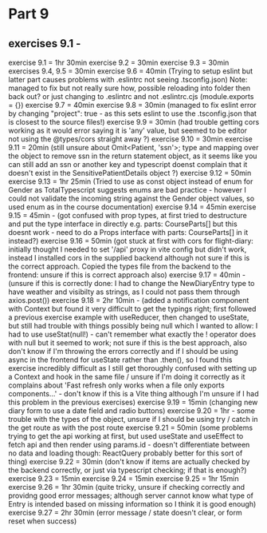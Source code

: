 # Part 9

## exercises 9.1 -

exercise 9.1 = 1hr 30min
exercise 9.2 = 30min
exercise 9.3 = 30min
exercises 9.4, 9.5 = 30min
exercise 9.6 = 40min
(Trying to setup eslint but latter part causes problems with .eslintrc not seeing .tsconfig.json)
Note: managed to fix but not really sure how, possible reloading into folder then back out? or just changing to .eslintrc and not .eslintrc.cjs (module.exports = {})
exercise 9.7 = 40min
exercise 9.8 = 30min (managed to fix eslint error by changing "project": true - as this sets eslint to use the .tsconfig.json that is closest to the source files!)
exercise 9.9 = 30min (had trouble getting cors working as it would error saying it is 'any' value, but seemed to be editor not using the @types/cors straight away ?)
exercise 9.10 = 30min
exercise 9.11 = 20min (still unsure about Omit<Patient, 'ssn'>; type and mapping over the object to remove ssn in the return statement object, as it seems like you can still add an ssn or another key and typescript doenst complain that it doesn't exist in the SensitivePatientDetails object ?)
exercise 9.12 = 50min
exercise 9.13 = 1hr 25min (Tried to use as const object instead of enum for Gender as TotalTypescript suggests enums are bad practice - however I could not validate the incoming string against the Gender object values, so used enum as in the course documentation)
exercise 9.14 = 45min
exercise 9.15 = 45min - (got confused with prop types, at first tried to destructure and put the type interface in directly e.g. parts: CourseParts[] but this doesnt work - need to do a Props interface with parts: CourseParts[] in it instead?)
exercise 9.16 = 50min (got stuck at first with cors for flight-diary: initially thought I needed to set '/api' proxy in vite config but didn't work, instead I installed cors in the supplied backend although not sure if this is the correct approach. Copied the types file from the backend to the frontend: unsure if this is correct approach also)
exercise 9.17 = 40min - (unsure if this is correctly done: I had to change the NewDiaryEntry type to have weather and visibilty as strings, as I could not pass them through axios.post())
exercise 9.18 = 2hr 10min - (added a notification component with Context but found it very difficult to get the typings right; first followed a previous exercise example with useReducer, then changed to useState, but still had trouble with things possibly being null which I wanted to allow: I had to use useStat(null!) - can't remember what exactly the ! operator does with null but it seemed to work; not sure if this is the best approach, also don't know if I'm throwing the errors correctly and if I should be using async in the frontend for useState rather than .then(), so I found this exercise incredibly difficult as I still get thoroughly confused with setting up a Context and hook in the same file / unsure if I'm doing it correctly as it complains about 'Fast refresh only works when a file only exports components...' - don't know if this is a Vite thing although I'm unsure if I had this problem in the previous exercises)
exercise 9.19 = 15min (changing new diary form to use a date field and radio buttons)
exercise 9.20 = 1hr - some trouble with the types of the object, unsure if I should be using try / catch in the get route as with the post route
exercise 9.21 = 50min (some problems trying to get the api working at first, but used useState and useEffect to fetch api and then render using params.id - doesn't differentiate between no data and loading though: ReactQuery probably better for this sort of thing)
exercise 9.22 = 30min (don't know if items are actually checked by the backend correctly, or just via typescript checking; if that is enough?)
exercise 9.23 = 15min
exercise 9.24 = 15min
exercise 9.25 = 1hr 15min
exercise 9.26 = 1hr 30min (quite tricky, unsure if checking correctly and providng good error messages; although server cannot know what type of Entry is intended based on missing information so I think it is good enough)
exercise 9.27 = 2hr 30min (error message / state doesn't clear, or form reset when success)

